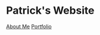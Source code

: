 <!DOCTYPE html>
<html>
  <body>
    <h1> Patrick's Website </h1>
      <a href="ABOUTME.md">About Me</a>
        <a href="PORTFOLIO.md">Portfolio</a>
  </body>
</html>
